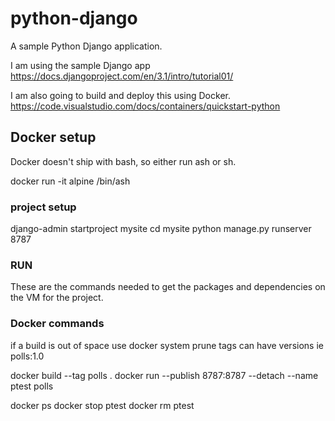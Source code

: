 # python-django

A sample Python Django application.

I am using the sample Django app
<https://docs.djangoproject.com/en/3.1/intro/tutorial01/>

I am also going to build and deploy this using Docker.
<https://code.visualstudio.com/docs/containers/quickstart-python>

## Docker setup

Docker doesn't ship with bash, so either run ash or sh.

docker run -it alpine /bin/ash

### project setup

django-admin startproject mysite
cd mysite
python manage.py runserver 8787

### RUN

These are the commands needed to get the packages and dependencies on the VM for the project.


### Docker commands

if a build is out of space use 
docker system prune
tags can have versions ie polls:1.0

docker build --tag polls .
docker run --publish 8787:8787 --detach --name ptest polls

docker ps
docker stop ptest
docker rm ptest